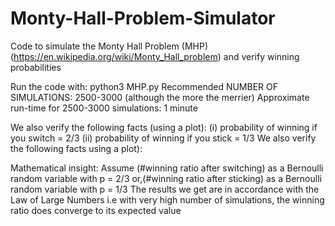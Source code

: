 # Monty-Hall-Problem-Simulator


Code to simulate the Monty Hall Problem (MHP) (https://en.wikipedia.org/wiki/Monty_Hall_problem) and verify winning probabilities
   
Run the code with: python3 MHP.py <NUMBER OF SIMULATIONS>
Recommended NUMBER OF SIMULATIONS: 2500-3000 (although the more the merrier)
Approximate run-time for 2500-3000 simulations: 1 minute

We also verify the following facts (using a plot):
(i) probability of winning if you switch = 2/3
(ii) probability of winning if you stick = 1/3
We also verify the following facts using a plot):

Mathematical insight:
Assume (#winning ratio after switching) as a Bernoulli random variable with p = 2/3
or,(#winning ratio after sticking) as a Bernoulli random variable with p = 1/3
The results we get are in accordance with the Law of Large Numbers 
i.e with very high number of simulations, the winning ratio does converge to its expected value

